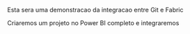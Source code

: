 Esta sera uma demonstracao da integracao entre Git e Fabric 

Criaremos um projeto no Power BI completo e integraremos 

